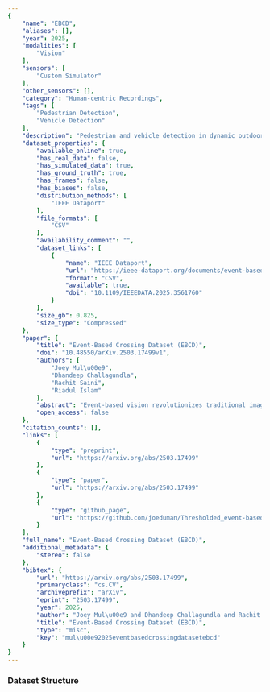 ```yaml
---
{
    "name": "EBCD",
    "aliases": [],
    "year": 2025,
    "modalities": [
        "Vision"
    ],
    "sensors": [
        "Custom Simulator"
    ],
    "other_sensors": [],
    "category": "Human-centric Recordings",
    "tags": [
        "Pedestrian Detection",
        "Vehicle Detection"
    ],
    "description": "Pedestrian and vehicle detection in dynamic outdoor environments",
    "dataset_properties": {
        "available_online": true,
        "has_real_data": false,
        "has_simulated_data": true,
        "has_ground_truth": true,
        "has_frames": false,
        "has_biases": false,
        "distribution_methods": [
            "IEEE Dataport"
        ],
        "file_formats": [
            "CSV"
        ],
        "availability_comment": "",
        "dataset_links": [
            {
                "name": "IEEE Dataport",
                "url": "https://ieee-dataport.org/documents/event-based-crossing-dataset-ebcd",
                "format": "CSV",
                "available": true,
                "doi": "10.1109/IEEEDATA.2025.3561760"
            }
        ],
        "size_gb": 0.825,
        "size_type": "Compressed"
    },
    "paper": {
        "title": "Event-Based Crossing Dataset (EBCD)",
        "doi": "10.48550/arXiv.2503.17499v1",
        "authors": [
            "Joey Mul\u00e9",
            "Dhandeep Challagundla",
            "Rachit Saini",
            "Riadul Islam"
        ],
        "abstract": "Event-based vision revolutionizes traditional image sensing by capturing asynchronous intensity variations rather than static frames, enabling ultrafast temporal resolution, sparse data encoding, and enhanced motion perception. While this paradigm offers significant advantages, conventional event-based datasets impose a fixed thresholding constraint to determine pixel activations, severely limiting adaptability to real-world environmental fluctuations. Lower thresholds retain finer details but introduce pervasive noise, whereas higher thresholds suppress extraneous activations at the expense of crucial object information. To mitigate these constraints, we introduce the Event-Based Crossing Dataset (EBCD), a comprehensive dataset tailored for pedestrian and vehicle detection in dynamic outdoor environments, incorporating a multi-thresholding framework to refine event representations. By capturing event-based images at ten distinct threshold levels (4, 8, 12, 16, 20, 30, 40, 50, 60, and 75), this dataset facilitates an extensive assessment of object detection performance under varying conditions of sparsity and noise suppression. We benchmark state-of-the-art detection architectures-including YOLOv4, YOLOv7, EfficientDet-b0, MobileNet-v1, and Histogram of Oriented Gradients (HOG)-to experiment upon the nuanced impact of threshold selection on detection performance. By offering a systematic approach to threshold variation, we foresee that EBCD fosters a more adaptive evaluation of event-based object detection, aligning diverse neuromorphic vision with real-world scene dynamics. We present the dataset as publicly available to propel further advancements in low-latency, high-fidelity neuromorphic imaging: https://ieee-dataport.org/documents/event-based-crossing-dataset-ebcd",
        "open_access": false
    },
    "citation_counts": [],
    "links": [
        {
            "type": "preprint",
            "url": "https://arxiv.org/abs/2503.17499"
        },
        {
            "type": "paper",
            "url": "https://arxiv.org/abs/2503.17499"
        },
        {
            "type": "github_page",
            "url": "https://github.com/joeduman/Thresholded_event-based-crossing-dataset"
        }
    ],
    "full_name": "Event-Based Crossing Dataset (EBCD)",
    "additional_metadata": {
        "stereo": false
    },
    "bibtex": {
        "url": "https://arxiv.org/abs/2503.17499",
        "primaryclass": "cs.CV",
        "archiveprefix": "arXiv",
        "eprint": "2503.17499",
        "year": 2025,
        "author": "Joey Mul\u00e9 and Dhandeep Challagundla and Rachit Saini and Riadul Islam",
        "title": "Event-Based Crossing Dataset (EBCD)",
        "type": "misc",
        "key": "mul\u00e92025eventbasedcrossingdatasetebcd"
    }
}
---
```


### Dataset Structure
